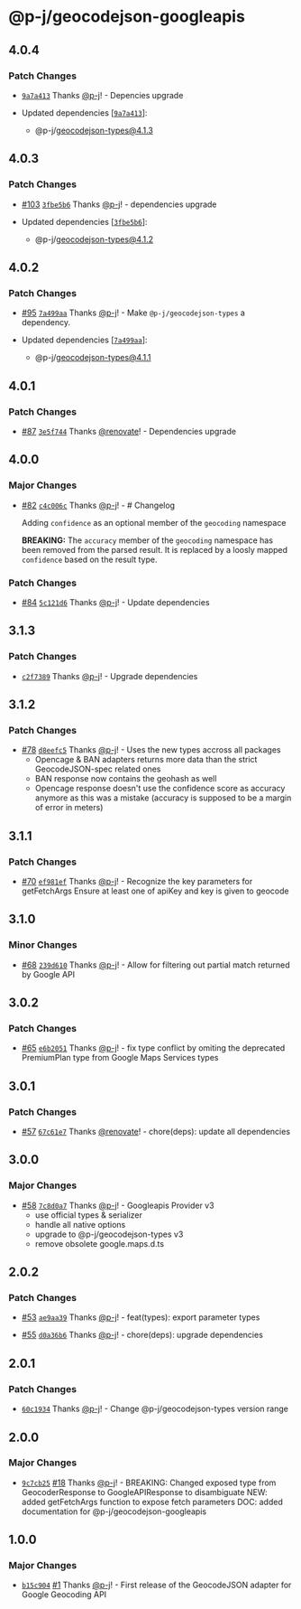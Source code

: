 # @p-j/geocodejson-googleapis

## 4.0.4

### Patch Changes

- [`9a7a413`](https://github.com/p-j/geocodejson/commit/9a7a4139459aa7ff092a965b4ded115ceabd33d6) Thanks [@p-j](https://github.com/p-j)! - Depencies upgrade

- Updated dependencies [[`9a7a413`](https://github.com/p-j/geocodejson/commit/9a7a4139459aa7ff092a965b4ded115ceabd33d6)]:
  - @p-j/geocodejson-types@4.1.3

## 4.0.3

### Patch Changes

- [#103](https://github.com/p-j/geocodejson/pull/103) [`3fbe5b6`](https://github.com/p-j/geocodejson/commit/3fbe5b6f0d9445b239bf352c3cced979685ac4ca) Thanks [@p-j](https://github.com/p-j)! - dependencies upgrade

- Updated dependencies [[`3fbe5b6`](https://github.com/p-j/geocodejson/commit/3fbe5b6f0d9445b239bf352c3cced979685ac4ca)]:
  - @p-j/geocodejson-types@4.1.2

## 4.0.2

### Patch Changes

- [#95](https://github.com/p-j/geocodejson/pull/95) [`7a499aa`](https://github.com/p-j/geocodejson/commit/7a499aa00a3559a0db28ab056f8de9e0351497e9) Thanks [@p-j](https://github.com/p-j)! - Make `@p-j/geocodejson-types` a dependency.

- Updated dependencies [[`7a499aa`](https://github.com/p-j/geocodejson/commit/7a499aa00a3559a0db28ab056f8de9e0351497e9)]:
  - @p-j/geocodejson-types@4.1.1

## 4.0.1

### Patch Changes

- [#87](https://github.com/p-j/geocodejson/pull/87) [`3e5f744`](https://github.com/p-j/geocodejson/commit/3e5f7442c978a4ca643b439f225c6bc48107318b) Thanks [@renovate](https://github.com/apps/renovate)! - Dependencies upgrade

## 4.0.0

### Major Changes

- [#82](https://github.com/p-j/geocodejson/pull/82) [`c4c006c`](https://github.com/p-j/geocodejson/commit/c4c006c5d7012406557d21c51be46bab7bfbb039) Thanks [@p-j](https://github.com/p-j)! - # Changelog

  Adding `confidence` as an optional member of the `geocoding` namespace

  **BREAKING:** The `accuracy` member of the `geocoding` namespace has been removed from the parsed result.
  It is replaced by a loosly mapped `confidence` based on the result type.

### Patch Changes

- [#84](https://github.com/p-j/geocodejson/pull/84) [`5c121d6`](https://github.com/p-j/geocodejson/commit/5c121d67d76e885b4bb16200a8a6b633c0c3af22) Thanks [@p-j](https://github.com/p-j)! - Update dependencies

## 3.1.3

### Patch Changes

- [`c2f7389`](https://github.com/p-j/geocodejson/commit/c2f7389c3a199f1e187e23fa1450587181edad1a) Thanks [@p-j](https://github.com/p-j)! - Upgrade dependencies

## 3.1.2

### Patch Changes

- [#78](https://github.com/p-j/geocodejson/pull/78) [`d8eefc5`](https://github.com/p-j/geocodejson/commit/d8eefc5ec3d03ee6ea0f7b94daf7c28abc2e2813) Thanks [@p-j](https://github.com/p-j)! - Uses the new types accross all packages
  - Opencage & BAN adapters returns more data than the strict GeocodeJSON-spec related ones
  - BAN response now contains the geohash as well
  - Opencage response doesn't use the confidence score as accuracy anymore as this was a mistake (accuracy is supposed to be a margin of error in meters)

## 3.1.1

### Patch Changes

- [#70](https://github.com/p-j/geocodejson/pull/70) [`ef981ef`](https://github.com/p-j/geocodejson/commit/ef981efbffc2c509f568921e8bb3a90c57a64372) Thanks [@p-j](https://github.com/p-j)! - Recognize the key parameters for getFetchArgs
  Ensure at least one of apiKey and key is given to geocode

## 3.1.0

### Minor Changes

- [#68](https://github.com/p-j/geocodejson/pull/68) [`239d610`](https://github.com/p-j/geocodejson/commit/239d61029e19f845165847510c32b9e2c23498db) Thanks [@p-j](https://github.com/p-j)! - Allow for filtering out partial match returned by Google API

## 3.0.2

### Patch Changes

- [#65](https://github.com/p-j/geocodejson/pull/65) [`e6b2051`](https://github.com/p-j/geocodejson/commit/e6b2051d28a457509784f007b3ea7dc20276fd04) Thanks [@p-j](https://github.com/p-j)! - fix type conflict by omiting the deprecated PremiumPlan type from Google Maps Services types

## 3.0.1

### Patch Changes

- [#57](https://github.com/p-j/geocodejson/pull/57) [`67c61e7`](https://github.com/p-j/geocodejson/commit/67c61e73081910a282f5068d56ccf4e9ac556a05) Thanks [@renovate](https://github.com/apps/renovate)! - chore(deps): update all dependencies

## 3.0.0

### Major Changes

- [#58](https://github.com/p-j/geocodejson/pull/58) [`7c8d0a7`](https://github.com/p-j/geocodejson/commit/7c8d0a799d6b7de4bbacbf0d073aa04df840e9ac) Thanks [@p-j](https://github.com/p-j)! - Googleapis Provider v3
  - use official types & serializer
  - handle all native options
  - upgrade to @p-j/geocodejson-types v3
  - remove obsolete google.maps.d.ts

## 2.0.2

### Patch Changes

- [#53](https://github.com/p-j/geocodejson/pull/53) [`ae9aa39`](https://github.com/p-j/geocodejson/commit/ae9aa39f0a769babc3ea9bcb5016dcca125cd1f3) Thanks [@p-j](https://github.com/p-j)! - feat(types): export parameter types

* [#55](https://github.com/p-j/geocodejson/pull/55) [`d0a36b6`](https://github.com/p-j/geocodejson/commit/d0a36b6426e9c41bc2f9b209e388290cd1fd1f1c) Thanks [@p-j](https://github.com/p-j)! - chore(deps): upgrade dependencies

## 2.0.1

### Patch Changes

- [`60c1934`](https://github.com/p-j/geocodejson/commit/60c193428c95412ac6f0b77d92f3a9a20735d96d) Thanks [@p-j](https://github.com/p-j)! - Change @p-j/geocodejson-types version range

## 2.0.0

### Major Changes

- [`9c7cb25`](https://github.com/p-j/geocodejson/commit/9c7cb25121ce03aae0b7a249ca5e70be3e468fd4) [#18](https://github.com/p-j/geocodejson/pull/18) Thanks [@p-j](https://github.com/p-j)! - BREAKING: Changed exposed type from GeocoderResponse to GoogleAPIResponse to disambiguate
  NEW: added getFetchArgs function to expose fetch parameters
  DOC: added documentation for @p-j/geocodejson-googleapis

## 1.0.0

### Major Changes

- [`b15c904`](https://github.com/p-j/geocodejson/commit/b15c90478e876d34c05cd0cddf0635d07d30f0a0) [#1](https://github.com/p-j/geocodejson/pull/1) Thanks [@p-j](https://github.com/p-j)! - First release of the GeocodeJSON adapter for Google Geocoding API
